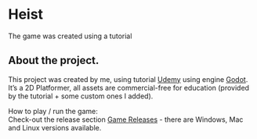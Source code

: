 # Heist
The game was created using a tutorial

## About the project.
  This project was created by me, using tutorial [Udemy](https://www.udemy.com/) using engine [Godot](https://godotengine.org/). It’s a 2D Platformer, all assets are commercial-free for education (provided by the tutorial +   some custom ones I added).
  
  How to play / run the game:  
  Check-out the release section [Game Releases](https://github.com/sorikplius/Happy-Day/releases) - there are Windows, Mac and Linux versions available.
